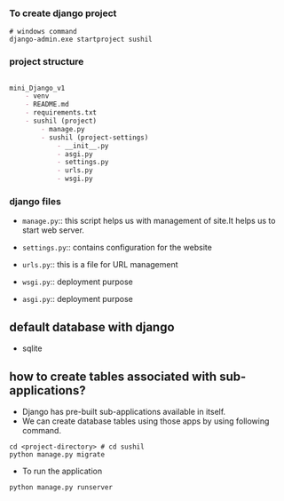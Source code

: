 ### To create django project

```shell
# windows command
django-admin.exe startproject sushil
```

### project structure

```markdown

mini_Django_v1
    - venv
    - README.md
    - requirements.txt
    - sushil (project)
        - manage.py
        - sushil (project-settings)
            - __init__.py
            - asgi.py
            - settings.py
            - urls.py
            - wsgi.py


```

### django files

- `manage.py`:: this script helps us with management of site.It helps us
to start web server.

- `settings.py`:: contains configuration for the website
- `urls.py`:: this is a file for URL management
- `wsgi.py`:: deployment purpose
- `asgi.py`:: deployment purpose


## default database with django

- sqlite


## how to create tables associated with sub-applications?

- Django has pre-built sub-applications available in itself.
- We can create database tables using those apps by using following command.

```shell
cd <project-directory> # cd sushil
python manage.py migrate
```

- To run the application

```shell
python manage.py runserver
```